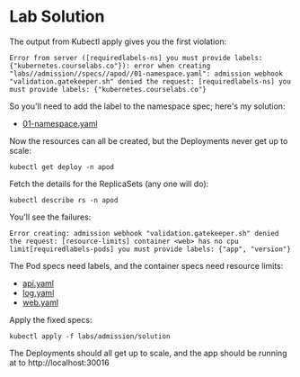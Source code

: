 # Lab Solution

The output from Kubectl apply gives you the first violation:

```
Error from server ([requiredlabels-ns] you must provide labels: {"kubernetes.courselabs.co"}): error when creating "labs//admission//specs//apod//01-namespace.yaml": admission webhook "validation.gatekeeper.sh" denied the request: [requiredlabels-ns] you must provide labels: {"kubernetes.courselabs.co"}
```

So you'll need to add the label to the namespace spec; here's my solution:

- [01-namespace.yaml](./solution/01-namespace.yaml)

Now the resources can all be created, but the Deployments never get up to scale:

```
kubectl get deploy -n apod
```

Fetch the details for the ReplicaSets (any one will do):

```
kubectl describe rs -n apod
```

You'll see the failures:

```
Error creating: admission webhook "validation.gatekeeper.sh" denied the request: [resource-limits] container <web> has no cpu limit[requiredlabels-pods] you must provide labels: {"app", "version"} 
```

The Pod specs need labels, and the container specs need resource limits:

- [api.yaml](./solution/api.yaml)
- [log.yaml](./solution/log.yaml)
- [web.yaml](./solution/web.yaml)

Apply the fixed specs:

```
kubectl apply -f labs/admission/solution
```

The Deployments should all get up to scale, and the app should be running at to http://localhost:30016